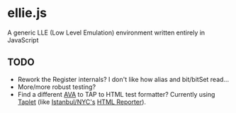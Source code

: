 # ellie.js
A generic LLE (Low Level Emulation) environment written entirely in JavaScript

## TODO

- Rework the Register internals? I don't like how alias and bit/bitSet read...
- More/more robust testing?
- Find a different [AVA](https://github.com/avajs/ava) to TAP to HTML test formatter? Currently using [Taplet](https://github.com/Richienb/taplet) (like [Istanbul/NYC's](https://github.com/istanbuljs/nyc) [HTML Reporter](https://istanbul.js.org/docs/advanced/alternative-reporters/)).
